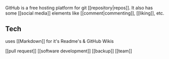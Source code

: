 GitHub is a free hosting platform for git [[repository|repos]]. 
It also has some [[social media]] elements like [[comment|commenting]], [[liking]], etc.
## Tech
uses [[Markdown]] for it's Readme's & GitHub Wikis

[[pull request]]
[[software development]]
[[backup]]
[[team]]